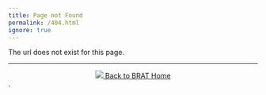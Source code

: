 ```yaml
---
title: Page not Found
permalink: /404.html 
ignore: true
---
```


The url does not exist for this page.

------
<div align="center">
	<a class="hollow button" href="{{ site.baseurl }}/"><img src="{{ site.baseurl }}/assets/images/favicons/favicon-16x16.png">  Back to BRAT Home </a>  
</div> .

